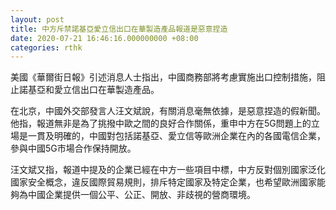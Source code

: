 ```yaml
---
layout: post
title: 中方斥禁諾基亞愛立信出口在華製造產品報道是惡意捏造
date: 2020-07-21 16:46:16.000000000 +08:00
categories: rthk
---
```


美國《華爾街日報》引述消息人士指出，中國商務部將考慮實施出口控制措施，阻止諾基亞和愛立信出口在華製造產品。

在北京，中國外交部發言人汪文斌說，有關消息毫無依據，是惡意捏造的假新聞。他指，報道無非是為了挑撥中歐之間的良好合作關係，重申中方在5G問題上的立場是一貫及明確的，中國對包括諾基亞、愛立信等歐洲企業在內的各國電信企業，參與中國5G市場合作保持開放。

汪文斌又指，報道中提及的企業已經在中方一些項目中標，中方反對個別國家泛化國家安全概念，違反國際貿易規則，排斥特定國家及特定企業，也希望歐洲國家能夠為中國企業提供一個公平、公正、開放、非歧視的營商環境。
